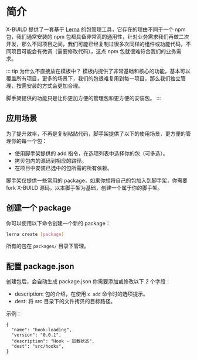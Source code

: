 # 简介

X-BUILD 提供了一套基于 [Lerna](https://github.com/lerna/lerna) 的包管理工具，它存在的理由不同于一个 npm 包，我们通常安装的 npm 包都具备非常高的通用性，针对业务需求我们再做二次开发，那么不同项目之间，我们可能已经复制过很多次同样的组件或功能代码，不同项目可能会有微调（需要修改代码），这点 npm 包就很难符合我们的业务需求。

::: tip 为什么不直接放在模板中？
模板内提供了非常基础和核心的功能，基本可以覆盖所有项目，更多的场景下，我们的包很难复用到每一项目，那么我们独立管理，按需安装的方式会更加合理。

脚手架提供的功能只是让你更加方便的管理包和更方便的安装包。
:::

## 应用场景

为了提升效率，不再是复制粘贴代码，脚手架提供了以下的使用场景，更方便的管理你的每一个包：

- 使用脚手架提供的 add 指令，在选项列表中选择你的包（可多选）。
- 拷贝包内的源码到相应的路径。
- 在项目中安装已选中的包所需的所有依赖。

脚手架仅提供一些常用的 package，如果你想将自己的包加入到脚手架，你需要 fork X-BUILD 源码，以本脚手架为基础，创建一个属于你的脚手架。

## 创建一个 package

你可以使用以下命令创建一个新的 package：

```sh
lerna create [package]
```

所有的包在 `packages/` 目录下管理。

## 配置 package.json

创建包后，会自动生成 package.json 你需要添加或修改以下 2 个字段：

- description: 包的介绍，在使用 `x add` 命令时的选项提示。
- dest: 将 src 目录下的文件拷贝的目标路径。

示例：

```json{4,5}
{
  "name": "hook-loading",
  "version": "0.0.1",
  "description": "Hook - 加载状态",
  "dest": "src/hooks",
}
```

